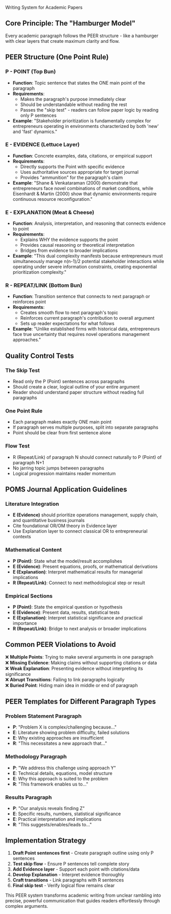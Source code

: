 Writing System for Academic Papers
## **Core Principle: The "Hamburger Model"**

Every academic paragraph follows the PEER structure - like a hamburger with clear layers that create maximum clarity and flow.

## **PEER Structure (One Point Rule)**

### **P - POINT (Top Bun)**

- **Function**: Topic sentence that states the ONE main point of the paragraph
- **Requirements**:
    - Makes the paragraph's purpose immediately clear
    - Should be understandable without reading the rest
    - Passes the "skip test" - readers can follow paper logic by reading only P sentences
- **Example**: "Stakeholder prioritization is fundamentally complex for entrepreneurs operating in environments characterized by both 'new' and 'fast' dynamics."

### **E - EVIDENCE (Lettuce Layer)**

- **Function**: Concrete examples, data, citations, or empirical support
- **Requirements**:
    - Directly supports the Point with specific evidence
    - Uses authoritative sources appropriate for target journal
    - Provides "ammunition" for the paragraph's claim
- **Example**: "Shane & Venkataraman (2000) demonstrate that entrepreneurs face novel combinations of market conditions, while Eisenhardt & Martin (2000) show that dynamic environments require continuous resource reconfiguration."

### **E - EXPLANATION (Meat & Cheese)**

- **Function**: Analysis, interpretation, and reasoning that connects evidence to point
- **Requirements**:
    - Explains WHY the evidence supports the point
    - Provides causal reasoning or theoretical interpretation
    - Bridges from evidence to broader implications
- **Example**: "This dual complexity manifests because entrepreneurs must simultaneously manage n(n-1)/2 potential stakeholder interactions while operating under severe information constraints, creating exponential prioritization complexity."

### **R - REPEAT/LINK (Bottom Bun)**

- **Function**: Transition sentence that connects to next paragraph or reinforces point
- **Requirements**:
    - Creates smooth flow to next paragraph's topic
    - Reinforces current paragraph's contribution to overall argument
    - Sets up reader expectations for what follows
- **Example**: "Unlike established firms with historical data, entrepreneurs face true uncertainty that requires novel operations management approaches."

## **Quality Control Tests**

### **The Skip Test**

- Read only the P (Point) sentences across paragraphs
- Should create a clear, logical outline of your entire argument
- Reader should understand paper structure without reading full paragraphs

### **One Point Rule**

- Each paragraph makes exactly ONE main point
- If paragraph serves multiple purposes, split into separate paragraphs
- Point should be clear from first sentence alone

### **Flow Test**

- R (Repeat/Link) of paragraph N should connect naturally to P (Point) of paragraph N+1
- No jarring topic jumps between paragraphs
- Logical progression maintains reader momentum

## **POMS Journal Application Guidelines**

### **Literature Integration**

- **E (Evidence)** should prioritize operations management, supply chain, and quantitative business journals
- Cite foundational OR/OM theory in Evidence layer
- Use Explanation layer to connect classical OR to entrepreneurial contexts

### **Mathematical Content**

- **P (Point)**: State what the model/result accomplishes
- **E (Evidence)**: Present equations, proofs, or mathematical derivations
- **E (Explanation)**: Interpret mathematical results for managerial implications
- **R (Repeat/Link)**: Connect to next methodological step or result

### **Empirical Sections**

- **P (Point)**: State the empirical question or hypothesis
- **E (Evidence)**: Present data, results, statistical tests
- **E (Explanation)**: Interpret statistical significance and practical importance
- **R (Repeat/Link)**: Bridge to next analysis or broader implications

## **Common PEER Violations to Avoid**

❌ **Multiple Points**: Trying to make several arguments in one paragraph  
❌ **Missing Evidence**: Making claims without supporting citations or data  
❌ **Weak Explanation**: Presenting evidence without interpreting its significance  
❌ **Abrupt Transitions**: Failing to link paragraphs logically  
❌ **Buried Point**: Hiding main idea in middle or end of paragraph

## **PEER Templates for Different Paragraph Types**

### **Problem Statement Paragraph**

- **P**: "Problem X is complex/challenging because..."
- **E**: Literature showing problem difficulty, failed solutions
- **E**: Why existing approaches are insufficient
- **R**: "This necessitates a new approach that..."

### **Methodology Paragraph**

- **P**: "We address this challenge using approach Y"
- **E**: Technical details, equations, model structure
- **E**: Why this approach is suited to the problem
- **R**: "This framework enables us to..."

### **Results Paragraph**

- **P**: "Our analysis reveals finding Z"
- **E**: Specific results, numbers, statistical significance
- **E**: Practical interpretation and implications
- **R**: "This suggests/enables/leads to..."

## **Implementation Strategy**

1. **Draft Point sentences first** - Create paragraph outline using only P sentences
2. **Test skip flow** - Ensure P sentences tell complete story
3. **Add Evidence layer** - Support each point with citations/data
4. **Develop Explanation** - Interpret evidence thoroughly
5. **Craft transitions** - Link paragraphs with R sentences
6. **Final skip test** - Verify logical flow remains clear

This PEER system transforms academic writing from unclear rambling into precise, powerful communication that guides readers effortlessly through complex arguments.